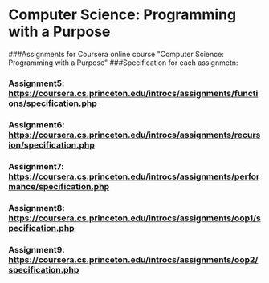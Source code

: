 # Computer Science: Programming with a Purpose

###Assignments for Coursera online course "Computer Science: Programming with a Purpose"
###Specification for each assignmetn:

### Assignment5: https://coursera.cs.princeton.edu/introcs/assignments/functions/specification.php
### Assignment6: https://coursera.cs.princeton.edu/introcs/assignments/recursion/specification.php
### Assignment7: https://coursera.cs.princeton.edu/introcs/assignments/performance/specification.php
### Assignment8: https://coursera.cs.princeton.edu/introcs/assignments/oop1/specification.php
### Assignment9: https://coursera.cs.princeton.edu/introcs/assignments/oop2/specification.php
